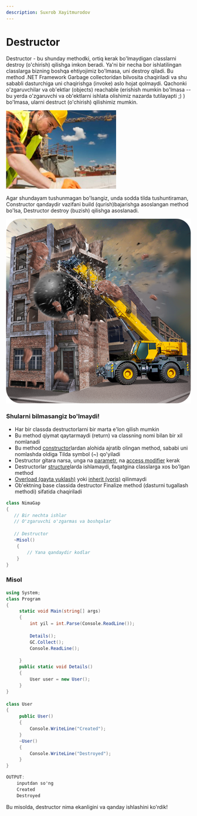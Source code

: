 ```yaml
---
description: Suxrob Xayitmurodov
---
```


# Destructor

Destructor - bu shunday methodki, ortiq kerak bo'lmaydigan classlarni destroy \(o'chirish\) qilishga imkon beradi. Ya'ni bir necha bor ishlatilingan classlarga bizning boshqa ehtiyojimiz bo'lmasa, uni destroy qiladi. Bu method .NET Framework Garbage collectoridan bilvosita chaqiriladi va shu sababli dasturchiga uni chaqirishga \(invoke\) aslo hojat qolmaydi. Qachonki o'zgaruvchilar va ob'ektlar \(objects\) reachable \(erishish mumkin bo'lmasa -- bu yerda o'zgaruvchi va ob'ektlarni ishlata olishimiz nazarda tutilayapti ;\) \) bo'lmasa, ularni destruct \(o'chirish\) qilishimiz mumkin.

![Constructor ](../../../.gitbook/assets/area-building-construction-300x214.jpg)

Agar shundayam tushunmagan bo'lsangiz, unda sodda tilda tushuntiraman, Constructor qandaydir vazifani build \(qurish\)bajarishga asoslangan method bo'lsa, Destructor destroy \(buzish\) qilishga asoslanadi.

![Bu destructor, qarang buzayapti :\(](../../../.gitbook/assets/unnamed.png)

### Shularni bilmasangiz bo'lmaydi!

* Har bir classda destructorlarni bir marta e'lon qilish mumkin
* Bu method qiymat qaytarmaydi \(return\) va classning nomi bilan bir xil nomlanadi
* Bu method [constructor](https://docs.dot-net.uz/c-.net/basic/essential/konstruktor)lardan alohida ajratib olingan method, sababi uni nomlashda oldiga Tilda symbol \(~\) qo'yiladi
* Destructor gitara narsa, unga na [parametr](https://docs.dot-net.uz/c-.net/basic/essential/parametrlar), na [access modifier](https://docs.dot-net.uz/c-.net/basic/essential/modifikatorlarga-ruxsat-berish) kerak
* Destructorlar [structure](https://docs.dot-net.uz/c-.net/basic/essential/struct)larda ishlamaydi, faqatgina classlarga xos bo'lgan method
* [Overload \(qayta yuklash\)](https://docs.dot-net.uz/c-.net/basic/essential/overload-qayta-yuklash) yoki [inherit \(voris\)](https://docs.dot-net.uz/c-.net/basic/essential/vorislik) qilinmaydi
* Ob'ektning base classida destructor Finalize method \(dasturni tugallash methodi\) sifatida chaqiriladi

```csharp
class NimaGap
{ 
   // Bir nechta ishlar
   // O'zgaruvchi o'zgarmas va boshqalar

   // Destructor
   ~Misol()
    {
        // Yana qandaydir kodlar
    }
}
```

### **Misol**

```csharp
using System;
class Program
{
     static void Main(string[] args)
     {
         int yil = int.Parse(Console.ReadLine());

         Details();
         GC.Collect();
         Console.ReadLine();

     }
     public static void Details()
     {
         User user = new User();
     }
}

class User
{
     public User()
     {
         Console.WriteLine("Created");
     }
     ~User()
     {
         Console.WriteLine("Destroyed");
     }
}
```

```csharp
OUTPUT:
    inputdan so'ng
    Created
    Destroyed
```

Bu misolda, destructor nima ekanligini va qanday ishlashini ko'rdik!

